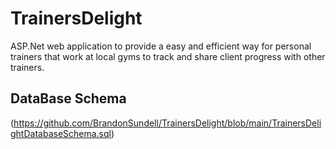 # TrainersDelight
ASP.Net web application to provide a easy and efficient way for personal trainers that work at local gyms to track and share client progress with other trainers.

## DataBase Schema
(https://github.com/BrandonSundell/TrainersDelight/blob/main/TrainersDelightDatabaseSchema.sql)
